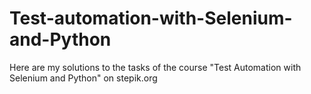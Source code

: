 # Test-automation-with-Selenium-and-Python
Here are my solutions to the tasks of the course "Test Automation with Selenium and Python" on stepik.org

